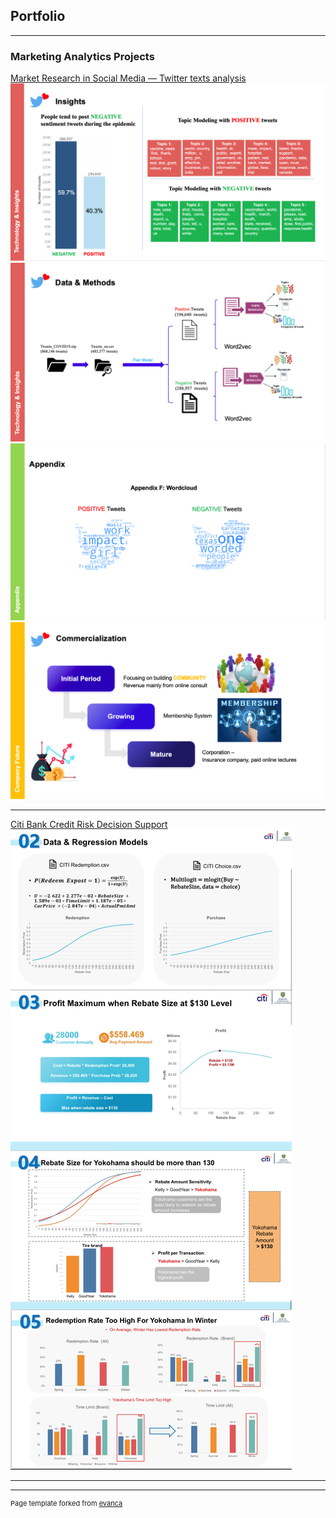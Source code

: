 ## Portfolio

---

### Marketing Analytics Projects 

[Market Research in Social Media — Twitter texts analysis](/pdf/tt_slides.pdf)
<img src="images/tt5.png"/>
<img src="images/tt6.png"/>
<img src="images/tt10.png"/>
<img src="images/tt13.png"/>



---
[Citi Bank Credit Risk Decision Support](/pdf/CITI_pdf.pdf)
<img src="images/citi_all.jpg"/>



---




---
<p style="font-size:11px">Page template forked from <a href="https://github.com/evanca/quick-portfolio">evanca</a></p>
<!-- Remove above link if you don't want to attibute -->
